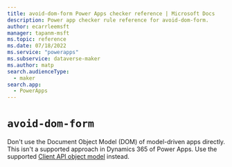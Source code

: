 ```yaml
---
title: avoid-dom-form Power Apps checker reference | Microsoft Docs
description: Power app checker rule reference for avoid-dom-form.
author: ecarrleemsft
manager: tapanm-msft
ms.topic: reference
ms.date: 07/18/2022
ms.service: "powerapps"
ms.subservice: dataverse-maker
ms.author: matp
search.audienceType: 
  - maker
search.app: 
  - PowerApps
---
```

# `avoid-dom-form`

Don't use the Document Object Model (DOM) of model-driven apps directly. This isn't a supported approach in Dynamics 365 of Power Apps. Use the supported [Client API object model](/power-apps/developer/model-driven-apps/clientapi/reference) instead.
